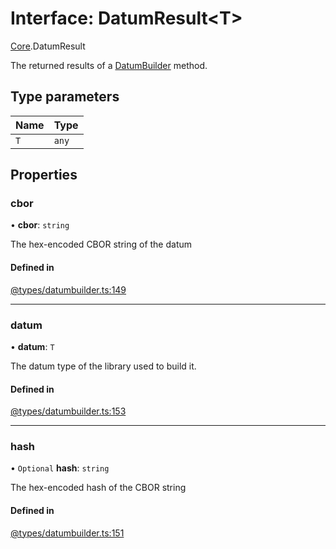 # Interface: DatumResult<T\>

[Core](../modules/Core.md).DatumResult

The returned results of a [DatumBuilder](../classes/Core.DatumBuilder.md) method.

## Type parameters

| Name | Type |
| :------ | :------ |
| `T` | `any` |

## Properties

### cbor

• **cbor**: `string`

The hex-encoded CBOR string of the datum

#### Defined in

[@types/datumbuilder.ts:149](https://github.com/SundaeSwap-finance/sundae-sdk/blob/main/packages/core/src/@types/datumbuilder.ts#L149)

___

### datum

• **datum**: `T`

The datum type of the library used to build it.

#### Defined in

[@types/datumbuilder.ts:153](https://github.com/SundaeSwap-finance/sundae-sdk/blob/main/packages/core/src/@types/datumbuilder.ts#L153)

___

### hash

• `Optional` **hash**: `string`

The hex-encoded hash of the CBOR string

#### Defined in

[@types/datumbuilder.ts:151](https://github.com/SundaeSwap-finance/sundae-sdk/blob/main/packages/core/src/@types/datumbuilder.ts#L151)
